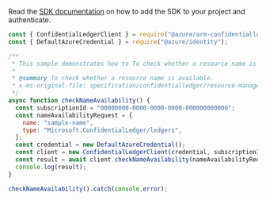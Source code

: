 Read the [SDK documentation](https://github.com/Azure/azure-sdk-for-js/blob/%40azure%2Farm-confidentialledger_1.0.0/sdk/confidentialledger/arm-confidentialledger/README.md) on how to add the SDK to your project and authenticate.

```javascript
const { ConfidentialLedgerClient } = require("@azure/arm-confidentialledger");
const { DefaultAzureCredential } = require("@azure/identity");

/**
 * This sample demonstrates how to To check whether a resource name is available.
 *
 * @summary To check whether a resource name is available.
 * x-ms-original-file: specification/confidentialledger/resource-manager/Microsoft.ConfidentialLedger/stable/2022-05-13/examples/CheckNameAvailability.json
 */
async function checkNameAvailability() {
  const subscriptionId = "00000000-0000-0000-0000-000000000000";
  const nameAvailabilityRequest = {
    name: "sample-name",
    type: "Microsoft.ConfidentialLedger/ledgers",
  };
  const credential = new DefaultAzureCredential();
  const client = new ConfidentialLedgerClient(credential, subscriptionId);
  const result = await client.checkNameAvailability(nameAvailabilityRequest);
  console.log(result);
}

checkNameAvailability().catch(console.error);
```
